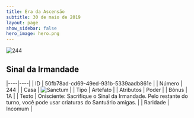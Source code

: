 ```yaml
---
title: Era da Ascensão
subtitle: 30 de maio de 2019
layout: page
show_sidebar: false
hero_image: hero.png
---
```


![244](https://cdn.keyforgegame.com/media/card_front/pt/435_244_5QV367CRJ98F_pt.png)

## Sinal da Irmandade

|----|----|
| ID | 50fb78ad-cd69-49ed-931b-5339aadb861e |
| Número | 244 |
| Casa | ![Sanctum](https://archonarcana.com/images/thumb/c/c7/Sanctum.png/22px-Sanctum.png "Santuário") |
| Tipo | Artefato |
| Atributos | Poder |
| Bônus | 1A |
| Texto | Onisciente: Sacrifique o Sinal da Irmandade. Pelo restante do turno, você pode usar criaturas do Santuário amigas. |
| Raridade | Incomum |
